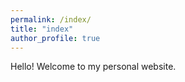 ```yaml
---
permalink: /index/
title: "index"
author_profile: true
---
```


Hello! Welcome to my personal website.